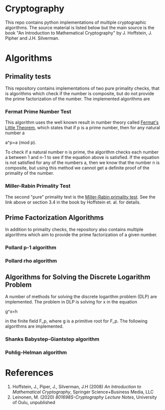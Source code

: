 # Cryptography
This repo contains python implementations of multiple cryptographic algorithms.
The source material is listed below but the main source is the book "An Introduction to Mathematical Cryptography" by J. Hoffstein, J. Pipher and J.H. Silverman. 

# Algorithms
## Primality tests
This repository contains implementations of two pure primality checks, that is algorithms which check if the number is composite, but do not provide the prime factorization of the number. The implemented algorithms are

### Fermat Prime Number Test
This algorithm uses the well known result in number theory called [Fermat's Little Theorem](https://en.wikipedia.org/wiki/Fermat%27s_little_theorem), which states that if p is a prime number, then for any natural number a

a^p=a (mod p).

To check if a natural number n is prime, the algorithm checks each number a between 1 and n-1 to see if the equation above is satisfied. If the equation is not satisfied for any of the numbers a, then we know that the number n is composite, but using this method we cannot get a definite proof of the primality of the number.

### Miller-Rabin Primality Test
The second "pure" primality test is the [Miller-Rabin primality test](https://en.wikipedia.org/wiki/Miller%E2%80%93Rabin_primality_test). See the link above or section 3.4 in the book by Hoffstein et. al. for details.

## Prime Factorization Algorithms
In addition to primality checks, the repository also contains multiple algorithms which aim to provide the prime factorization of a given number.

### Pollard p-1 algorithm

### Pollard rho algorithm

## Algorithms for Solving the Discrete Logarithm Problem
A number of methods for solving the discrete logarithm problem (DLP) are implemented. The problem in DLP is solving for x in the equation 

g^x=h

in the finite field F_p, where g is a primitive root for F_p. The following algorithms are implemented.

### Shanks Babystep-Giantstep algorithm

### Pohlig-Helman algorithm

# References
1. Hoffstein, J., Piper, J., Silverman, J.H (2008) *An Introduction to Mathematical Cryptography*, Springer Science+Business Media, LLC
2. Leinonen, M. (2020) *801698S-Cryptography Lecture Notes*, University of Oulu, unpublished 
